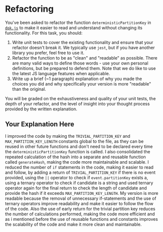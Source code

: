 # Refactoring

You've been asked to refactor the function `deterministicPartitionKey` in [`dpk.js`](dpk.js) to make it easier to read and understand without changing its functionality. For this task, you should:

1. Write unit tests to cover the existing functionality and ensure that your refactor doesn't break it. We typically use `jest`, but if you have another library you prefer, feel free to use it.
2. Refactor the function to be as "clean" and "readable" as possible. There are many valid ways to define those words - use your own personal definitions, but be prepared to defend them. Note that we do like to use the latest JS language features when applicable.
3. Write up a brief (~1 paragraph) explanation of why you made the choices you did and why specifically your version is more "readable" than the original.

You will be graded on the exhaustiveness and quality of your unit tests, the depth of your refactor, and the level of insight into your thought process provided by the written explanation.

## Your Explanation Here

I improved the code by making the `TRIVIAL_PARTITION_KEY` and `MAX_PARTITION_KEY_LENGTH` constants global to the file, as they can be reused in other future functions and don't need to be declared every time the `deterministicPartitionKey` function is called. I also consolidated the repeated calculation of the hash into a separate and reusable function called `generateHash`, making the code more maintainable and scalable. I reduced the number of `if` statements in the code, making it easier to read and follow, by adding a return of `TRIVIAL_PARTITION_KEY` if there is no event provided, using the `||` operator to check if `event.partitionKey` exists a, using a ternary operator to check if candidate is a string and used ternary operator again for the final return to check the length of candidate and provide the hash if it exceeds `MAX_PARTITION_KEY_LENGTH`. My version is more readable because the removal of unnecessary if-statements and the use of ternary operators improve readability and make it easier to follow the flow of the code. Also the use of early return for the trivial partition key reduces the number of calculations performed, making the code more efficient and as i mentioned before the use of reusable functions and constants improves the scalability of the code and make it more clean and maintainable.
